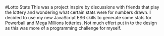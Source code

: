 #Lotto Stats
This was a project inspire by discussions with friends that play the lottery and wondering what certain stats were for numbers drawn. I decided to use my new JavaScript ES6 skills to generate some stats for Powerball and Mega Millions lotteries. Not much effert put in to the design as this was more of a programming challenge for myself.